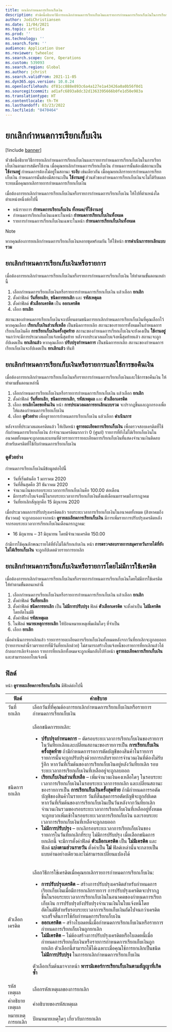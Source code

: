 ```yaml
---
title: ยกเลิกกำหนดการเรียกเก็บเงิน
description: หัวข้อนี้อธิบายวิธีการยกเลิกกำหนดการเรียกเก็บเงินและรายการกำหนดการเรียกเก็บเงินในการเรียกเก็บเงินตามการสมัครใช้งาน
author: JodiChristiansen
ms.date: 11/04/2021
ms.topic: article
ms.prod: ''
ms.technology: ''
ms.search.form: ''
audience: Application User
ms.reviewer: twheeloc
ms.search.scope: Core, Operations
ms.custom: 539093
ms.search.region: Global
ms.author: jchrist
ms.search.validFrom: 2021-11-05
ms.dyn365.ops.version: 10.0.24
ms.openlocfilehash: df81cc888e893c6a4a127e1a43426a0a0b56f0d1
ms.sourcegitcommit: ad1afc6893a8dc32d1363395666b0fe1d50e983a
ms.translationtype: HT
ms.contentlocale: th-TH
ms.lasthandoff: 03/23/2022
ms.locfileid: "8470464"
---
```

# <a name="terminate-billing-schedules"></a>ยกเลิกกำหนดการเรียกเก็บเงิน

[!include [banner](../includes/banner.md)]

หัวข้อนี้อธิบายวิธีการยกเลิกกำหนดการเรียกเก็บเงินและรายการกำหนดการเรียกเก็บเงินในการเรียกเก็บเงินตามการสมัครใช้งาน เมื่อคุณยกเลิกกำหนดการเรียกเก็บเงิน กำหนดการนั้นต้องมีสถานะเป็น **ใช้งานอยู่** กำหนดการต้องไม่อยู่ในสถานะ **ระงับ** เช่นเดียวกัน เมื่อคุณยกเลิกรายการกำหนดการเรียกเก็บเงิน กำหนดการนั้นต้องมีสถานะเป็น **ใช้งานอยู่** ส่วนหัวของกำหนดการเรียกเก็บเงินจะไม่ได้รับผลกระทบเมื่อคุณยกเลิกรายการกำหนดการเรียกเก็บเงิน

เมื่อต้องการยกเลิกกำหนดการเรียกเก็บเงินหรือรายการกำหนดการเรียกเก็บเงิน ให้ไปที่ตำแหน่งใดตำแหน่งหนึ่งต่อไปนี้

- หน้ารายการ **กำหนดการเรียกเก็บเงิน ทั้งหมด/ที่ใช้งานอยู่**
- กำหนดการเรียกเก็บเงินเฉพาะในหน้า **กำหนดการเรียกเก็บเงินทั้งหมด**
- รายการกำหนดการเรียกเก็บเงินเฉพาะในหน้า **กำหนดการเรียกเก็บเงินทั้งหมด**

> [!NOTE]
> หากคุณต้องการยกเลิกกำหนดการเรียกเก็บเงินหลายชุดพร้อมกัน ให้ใช้หน้า **การดำเนินการยกเลิกแบบรวม**

## <a name="terminate-a-billing-schedule-or-line"></a>ยกเลิกกำหนดการเรียกเก็บเงินหรือรายการ

เมื่อต้องการยกเลิกกำหนดการเรียกเก็บเงินหรือรายการกำหนดการเรียกเก็บเงิน ให้ทำตามขั้นตอนเหล่านี้

1. เลือกกำหนดการเรียกเก็บเงินหรือรายการกำหนดการเรียกเก็บเงิน แล้วเลือก **ยกเลิก** 
2. ตั้งค่าฟิลด์ **วันที่ยกเลิก**, **ชนิดการยกเลิก** และ **รหัสเหตุผล**
3. ตั้งค่าฟิลด์ **ตัวเลือกเครดิต** เป็น **ออกเครดิต**
4. เลือก **ยกเลิก**

สถานะของกำหนดการเรียกเก็บเงินจะเปลี่ยนตามชนิดการยกเลิกกำหนดการเรียกเก็บเงินที่คุณเลือกไว้ หากคุณเลือก **เรียกเก็บเงินส่วนที่เหลือ** เป็นชนิดการยกเลิก สถานะของรายการทั้งหมดในกำหนดการเรียกเก็บเงินคือ **การเรียกเก็บเงินครั้งสุดท้าย** สถานะของกำหนดการเรียกเก็บเงินจะยังคงเป็น **ใช้งานอยู่** จนกว่าจะมีการประมวลผลใบแจ้งหนี้สุดท้าย หลังจากประมวลผลใบแจ้งหนี้สุดท้ายแล้ว สถานะจะถูกอัปเดตเป็น **ยกเลิกแล้ว** หากคุณเลือก **ปรับปรุงกำหนดการ** เป็นชนิดการยกเลิก สถานะของกำหนดการเรียกเก็บเงินจะอัปเดตเป็น **ยกเลิกแล้ว** ทันที

## <a name="terminate-a-billing-schedule-or-line-and-apply-a-refund"></a>ยกเลิกกำหนดการเรียกเก็บเงินหรือรายการและใช้การขอคืนเงิน

เมื่อต้องการยกเลิกกำหนดการเรียกเก็บเงินหรือรายการกำหนดการเรียกเก็บเงินและใช้การขอคืนเงิน ให้ทำตามขั้นตอนเหล่านี้

1. เลือกกำหนดการเรียกเก็บเงินหรือรายการกำหนดการเรียกเก็บเงิน แล้วเลือก **ยกเลิก**
2. ตั้งค่าฟิลด์ **วันที่ยกเลิก**, **ชนิดการยกเลิก**, **รหัสเหตุผล** และ **ตัวเลือกเครดิต**
3. เลือก **ยกเลิกโดยขอคืนเงิน** หน้า **การประมวลผลการยกเลิกแบบรวม** จะปรากฏขึ้นและถูกกรองเพื่อให้แสดงกำหนดการเรียกเก็บเงิน
4. เลือก **ดูตัวอย่าง** เพื่อดูรายการกำหนดการเรียกเก็บเงิน แล้วเลือก **ดำเนินการ**

หลังจากที่ประมวลผลเครดิตแล้ว ให้เปิดหน้า **ดูรายละเอียดการเรียกเก็บเงิน** เพื่อตรวจสอบเครดิตที่ใช้กับกำหนดการเรียกเก็บเงิน ถ้าจำนวนเครดิตมากกว่า 0 (ศูนย์) รายการที่ยังไม่ได้เรียกเก็บเงินในอนาคตทั้งหมดจะถูกลบและแทนที่ด้วยรายการรายละเอียดการเรียกเก็บเงินที่แสดงจำนวนเงินติดลบสำหรับเครดิตที่ใช้กับกำหนดการเรียกเก็บเงิน

### <a name="view-example"></a>ดูตัวอย่าง

กำหนดการเรียกเก็บเงินมีข้อมูลต่อไปนี้

- วันที่เริ่มต้นคือ 1 มกราคม 2020
- วันที่สิ้นสุดคือ 31 ธันวาคม 2020
- จำนวนเงินของรอบระยะเวลาการเรียกเก็บเงินคือ 100.00 ต่อเดือน
- มีการสร้างใบแจ้งหนี้ในรอบระยะเวลาการเรียกเก็บเงินตั้งแต่เดือนมกราคมถึงกรกฎาคม
- วันที่ยกเลิกสัญญาคือ 15 มิถุนายน 2020

เมื่อประมวลผลการปรับปรุงเครดิตแล้ว รอบระยะเวลาการเรียกเก็บเงินในอนาคตทั้งหมด (สิงหาคมถึงธันวาคม) จะถูกลบออกจากหน้า **ดูรายละเอียดการเรียกเก็บเงิน** มีการเพิ่มรายการปรับปรุงเครดิตหลังจากรอบระยะเวลาการเรียกเก็บเงินเดือนกรกฎาคม:

- 16 มิถุนายน – 31 มิถุนายน โดยมีจำนวนเครดิต 150.00

ถ้ามีการใช้คุณลักษณะรายได้ที่ยังไม่ได้เรียกเก้บเงิน หน้า **การตรวจสอบรายการสมุดรายวันรายได้ที่ยังไม่ได้เรียกเก็บเงิน** จะถูกอัปเดตด้วยรายการยกเลิก

## <a name="terminate-a-billing-schedule-or-line-without-applying-a-credit"></a>ยกเลิกกำหนดการเรียกเก็บเงินหรือรายการโดยไม่มีการใช้เครดิต

เมื่อต้องการยกเลิกกำหนดการเรียกเก็บเงินหรือรายการกำหนดการเรียกเก็บเงินโดยไม่มีการใช้เครดิต ให้ทำตามขั้นตอนเหล่านี้

1. เลือกกำหนดการเรียกเก็บเงินหรือรายการกำหนดการเรียกเก็บเงิน แล้วเลือก **ยกเลิก**
2. ตั้งค่าฟิลด์ **วันที่ยกเลิก**
3. ตั้งค่าฟิลด์ **ชนิดการยกเลิก** เป็น **ไม่มีการปรับปรุง** ฟิลด์ **ตัวเลือกเครดิต** จะตั้งค่าเป็น **ไม่มีเครดิต** โดยอัตโนมัติ
3. ตั้งค่าฟิลด์ **รหัสเหตุผล**
4. ในฟิลด์ **หมายเหตุการยกเลิก** ให้ป้อนหมายเหตุเพิ่มเติมใดๆ ที่จำเป็น
5. เลือก **ยกเลิก** 

เมื่อดำเนินการยกเลิกแล้ว รายการรายละเอียดการเรียกเก็บเงินทั้งหมดหลังจากวันที่ยกเลิกจะถูกลบออก (รายการเหล่านี้รวมรายการที่มีวันที่ยกเลิกด้วย) ไม่สามารถสร้างใบแจ้งหนี้ของรายการที่ยกเลิกแล้วได้ ถ้าลบการเลิกจ้างออก รายการที่ยกเลิกทั้งหมดจะถูกเพิ่มกลับไปยังหน้า **ดูรายละเอียดการเรียกเก็บเงิน** และสามารถออกใบแจ้งหนี้

## <a name="fields"></a>ฟิลด์

หน้า **ดูรายละเอียดการเรียกเก็บเงิน** มีฟิลด์ต่อไปนี้

| ฟิลด์ | คำอธิบาย |
|-------|-------------| 
| วันที่ยกเลิก | เลือกวันที่ที่คุณต้องการยกเลิกกำหนดการเรียกเก็บเงินหรือรายการกำหนดการเรียกเก็บเงิน |
| ชนิดการยกเลิก | <p>เลือกชนิดการยกเลิก:</p><ul><li>**ปรับปรุงกำหนดการ** – ตัดรอบระยะเวลาการเรียกเก็บเงินของรายการในวันที่ยกเลิกและเปลี่ยนสถานะของรายการเป็น **การเรียกเก็บเงินครั้งสุดท้าย** ถ้ามีกำหนดการรอการตัดบัญชีของสินค้าในรายการ รายการนั้นจะถูกปรับปรุงด้วยการกลับรายการจำนวนเงินที่ต้องไม่รับรู้อีก หากวันที่เริ่มต้นของการเรียกเก็บเงินอยู่หลังวันที่ยกเลิก รอบระยะเวลาการเรียกเก็บเงินที่เหลืออยู่จะถูกลบออก</li><li>**เรียกเก็บเงินส่วนที่เหลือ** – เพิ่มจำนวนเงินคงเหลือใดๆ ในรอบระยะเวลาการเรียกเก็บเงินในรอบระยะเวลาการยกเลิก และเปลี่ยนสถานะของรายการเป็น **การเรียกเก็บเงินครั้งสุดท้าย** ถ้ามีกำหนดการรอตัดบัญชีของสินค้าในรายการ วันที่สิ้นสุดการรอตัดบัญชีจะถูกอัปเดต หากวันที่เริ่มต้นของการเรียกเก็บเงินเป็นวันหลังจากวันที่ยกเลิก จำนวนเงินรวมของรอบระยะเวลาการเรียกเก็บเงินที่เหลืออยู่ทั้งหมดจะถูกบวกเพิ่มเข้าในรอบระยะเวลาการเรียกเก็บเงิน และรอบระยะเวลาการเรียกเก็บเงินที่เหลือจะถูกลบออก</li><li>**ไม่มีการปรับปรุง** – ยกเลิกรอบระยะเวลาการเรียกเก็บเงินของรายการในวันที่ยกเลิกที่ระบุ ไม่มีการปรับปรุง เมื่อเลือกชนิดการยกเลิกนี้ จะมีการตั้งค่าฟิลด์ **ตัวเลือกเครดิต** เป็น **ไม่มีเครดิต** และฟิลด์ **แบ่งตามส่วนรายวัน** ตั้งค่าเป็น **ไม่** ฟิลด์เหล่านั้นจะกลายเป็นแบบอ่านอย่างเดียวและไม่สามารถเปลี่ยนแปลงได้</li></ul> |
| ตัวเลือกเครดิต | <p>เลือกวิธีการใช้เครดิตเมื่อคุณยกเลิกรายการกำหนดการเรียกเก็บเงิน:</p><ul><li>**การปรับปรุงเครดิต** – สร้างการปรับปรุงเครดิตสำหรับกำหนดการเรียกเก็บเงินเมื่อมีการยกเลิกรายการ การปรับปรุงเครดิตจะปรากฏขึ้นในรอบระยะเวลาการเรียกเก็บเงินในอนาคตของกำหนดการเรียกเก็บเงิน การปรับปรุงยังปรับปรุงจำนวนเงินในใบแจ้งหนี้โดยอัตโนมัติสำหรับรอบระยะเวลาการเรียกเก็บเงินถัดไปจนกว่าเครดิตจะเสร็จสิ้นการใช้กับกำหนดการเรียกเก็บเงิน</li><li>**ออกเครดิต** – สร้างใบลดหนี้เมื่อกำหนดการเรียกเก็บเงินหรือรายการกำหนดการเรียกเก็บเงินถูกยกเลิก</li><li>**ไม่มีเครดิต** – ไม่ต้องสร้างการปรับปรุงเครดิตหรือใบลดหนี้เมื่อกำหนดการเรียกเก็บเงินหรือรายการกำหนดการเรียกเก็บเงินถูกยกเลิก ตัวเลือกนี้สามารถใช้ได้เฉพาะเมื่อคุณใช้การยกเลิกเป็นชนิด **ไม่มีการปรับปรุง** ในการยกเลิกกำหนดการเรียกเก็บเงิน</li></ul><p>ตัวเลือกเริ่มต้นมาจากหน้า **พารามิเตอร์การเรียกเก็บเงินตามสัญญาที่เกิดซ้ำ**</p> |
| รหัสเหตุผล | เลือกรหัสเหตุผลของการยกเลิก |
| คำอธิบายเหตุผล | คำอธิบายของรหัสเหตุผล |
| หมายเหตุการยกเลิก | ป้อนหมายเหตุใดๆ เกี่ยวกับการยกเลิก |

<!--## Additional information-->
